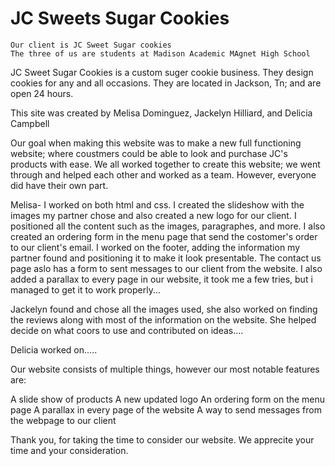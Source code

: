 # JC Sweets Sugar Cookies
    Our client is JC Sweet Sugar cookies
    The three of us are students at Madison Academic MAgnet High School

JC Sweet Sugar Cookies is a custom suger cookie business. They design cookies for any and all occasions. They are located in Jackson, Tn; and are open 24 hours. 


This site was created by Melisa Dominguez, Jackelyn Hilliard, and Delicia Campbell


Our goal when making this website was to make a new full functioning website; where coustmers could be able to look and purchase JC's products with ease. We all worked together to create this website; we went through and helped each other and worked as a team. However, everyone did have their own part. 

Melisa- I worked on both html and css. I created the slideshow with the images my partner chose and also created a new logo for our client. I positioned all the content such as the images, paragraphes, and more. I also created an ordering form in the menu page that send the costomer's order to our client's email. I worked on the footer, adding the information my partner found and positioning it to make it look presentable. The contact us page aslo has a form to sent messages to our client from the website. I also added a parallax to every page in our website, it took me a few tries, but i managed to get it to work properly...

Jackelyn found and chose all the images used, she also worked on finding the reviews along with most of the information on the website. She helped decide on what coors to use and contributed on ideas.... 

Delicia worked on..... 


Our website consists of multiple things, however our most notable features are:

A slide show of products
A new updated logo
An ordering form on the menu page
A parallax in every page of the website
A way to send messages from the webpage to our client


Thank you, for taking the time to consider our website. We apprecite your time and your consideration.
